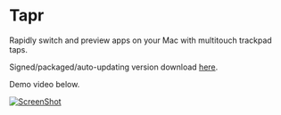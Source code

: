 # Tapr

Rapidly switch and preview apps on your Mac with multitouch trackpad taps.

Signed/packaged/auto-updating version download [here](http://goo.gl/0yd82F).

Demo video below.

[![ScreenShot](https://i.vimeocdn.com/video/471676662.jpg?mw=1920&mh=1200&q=70)](http://vimeo.com/mhuusko5/tapr-demo)
